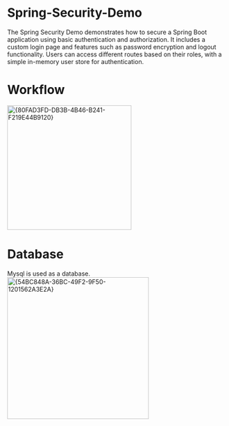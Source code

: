 # Spring-Security-Demo
The Spring Security Demo demonstrates how to secure a Spring Boot application using basic authentication and authorization. It includes a custom login page and features such as password encryption and logout functionality. Users can access different routes based on their roles, with a simple in-memory user store for authentication.

# Workflow
<img width="286" alt="{80FAD3FD-DB3B-4B46-B241-F219E44B9120}" src="https://github.com/user-attachments/assets/5bfe0815-8d48-4451-b41c-3f511534335a">

# Database
Mysql is used as a database.
<img width="326" alt="{54BC848A-36BC-49F2-9F50-1201562A3E2A}" src="https://github.com/user-attachments/assets/dce7c89c-ae58-4bc2-ae06-592d86c0c372">


